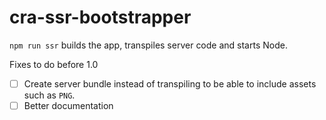 # cra-ssr-bootstrapper

`npm run ssr` builds the app, transpiles server code and starts Node.

Fixes to do before 1.0
- [ ] Create server bundle instead of transpiling to be able to include assets such as `PNG`.
- [ ] Better documentation